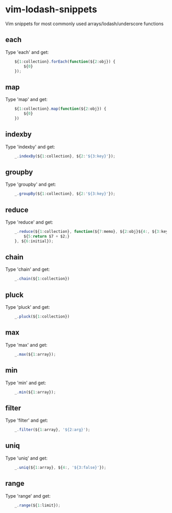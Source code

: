 vim-lodash-snippets
===================

Vim snippets for most commonly used arrays/lodash/underscore functions

## each
Type 'each' and get:
```javascript
	${1:collection}.forEach(function(${2:obj}) {
		${0}
	});
```
## map
Type 'map' and get:
```javascript
	${1:collection}.map(function(${2:obj}) {
		${0}
	})
```
## indexby
Type 'indexby' and get:
```javascript
	_.indexBy(${1:collection}, ${2:'${3:key}'});
```
## groupby
Type 'groupby' and get:
```javascript
	_.groupBy(${1:collection}, ${2:'${3:key}'});
```
## reduce
Type 'reduce' and get:
```javascript
	_.reduce(${1:collection}, function(${7:memo}, ${2:obj}${4:, ${3:key}}) {
		${5:return $7 + $2;}
	}, ${6:initial});
```
## chain
Type 'chain' and get:
```javascript
	_.chain(${1:collection})
```
## pluck
Type 'pluck' and get:
```javascript
	_.pluck(${1:collection})
```
## max
Type 'max' and get:
```javascript
	_.max(${1:array});
```
## min
Type 'min' and get:
```javascript
	_.min(${1:array});
```
## filter
Type 'filter' and get:
```javascript
	_.filter(${1:array}, '${2:arg}');
```
## uniq
Type 'uniq' and get:
```javascript
	_.uniq(${1:array}, ${4:, '${3:false}'});
```
## range
Type 'range' and get:
```javascript
	_.range(${1:limit});
```
